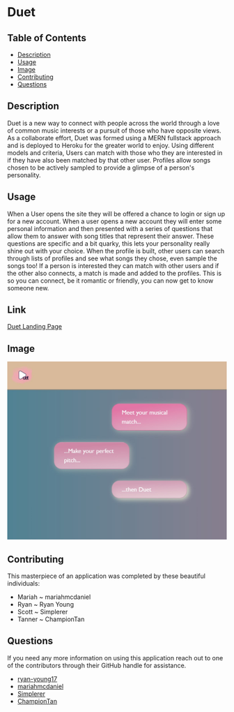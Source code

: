 # Duet
    
  ## Table of Contents
  - [Description](#description)
  - [Usage](#usage)
  - [Image](#image)
  - [Contributing](#contributing)
  - [Questions](#questions)
    
  ## Description
 Duet is a new way to connect with people across the world through a love of common music interests or a pursuit of those who have opposite views. As a collaborate effort, Duet was formed using a MERN fullstack approach and is deployed to Heroku for the greater world to enjoy. Using different models and criteria, Users can match with those who they are interested in if they have also been matched by that other user. Profiles allow songs chosen to be actively sampled to provide a glimpse of a person's personality.
    
  ## Usage
When a User opens the site they will be offered a chance to login or sign up for a new account. When a user opens a new account they will enter some personal information and then presented with a series of questions that allow them to answer with song titles that represent their answer. These questions are specific and a bit quarky, this lets your personality really shine out with your choice. When the profile is built, other users can search through lists of profiles and see what songs they chose, even sample the songs too! If a person is interested they can match with other users and if the other also connects, a match is made and added to the profiles. This is so you can connect, be it romantic or friendly, you can now get to know someone new.


  ## Link

  [Duet Landing Page](https://frozen-garden-71099.herokuapp.com/)

  ## Image

  ![Homepage](./client/src/assets/images/Screenshot%202023-02-17%20213946.jpg)

  ## Contributing
 This masterpiece of an application was completed by these beautiful individuals: 
 - Mariah ~ mariahmcdaniel
 - Ryan ~ Ryan Young
 - Scott ~ Simplerer
 - Tanner ~ ChampionTan

  ## Questions
  If you need any more information on using this application reach out to one of the contributors through their GitHub handle for assistance.
 - [ryan-young17](https://github.com/ryan-young17)
 - [mariahmcdaniel](https://github.com/mariahmcdaniel)
 - [Simplerer](https://github.com/simplerer)
 - [ChampionTan](https://github.com/ChampionTan)
 